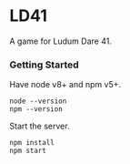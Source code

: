 # LD41 #

A game for Ludum Dare 41.

### Getting Started ###

Have node v8+ and npm v5+.

```
node --version
npm --version
```

Start the server.

```
npm install
npm start
```
